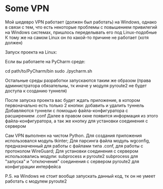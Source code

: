 # Some VPN

Мой шедевро VPN работает (должен был работать) на Windows, однако в связи с тем, что есть некоторые проблемы с повышением привилегий на Windows системах, пришлось переделывать его под Linux-подобные К тому же на самом Linux он по какой-то причине не работает (хотя должен)

Запуск проекта на Linux:

Если вы работаете на PyCharm среде:

cd path/to/PyCharm/bin sudo ./pycharm.sh

Остальные среды разработки запускаются таким же образом (права администратора обязательны, тк иначе у модуля pyroute2 не будет доступа к созданию туннеля)

После запуска проекта вас будет ждать приложение, в котором первоначально есть только 2 кнопки: добавить и удалить туннель Добавляются туннели с помощью файла-конфигуратора с расширением .conf Далее в правом окне появится информация из этого файла-конфигуратора, а так же кнопку для установки соединения с сервером

Сам VPN выполнен на чистом Python. Для создания приложения использовался модуль tkinter; Для парсинга файла модуль wgconfig, предназначенный для работы с файлами типа .conf, для работы с протоколом WireGuard; Для установки соединения с сервером использовались модули: subprocess и pyroute2 subprocess для "запуска" и "отключения" соединения с сервером pyroute2 для конфигурации интерфейса

P.S. на Windows не стоит вообще запускать данный код, тк он не умеет работать с модулем pyroute2
